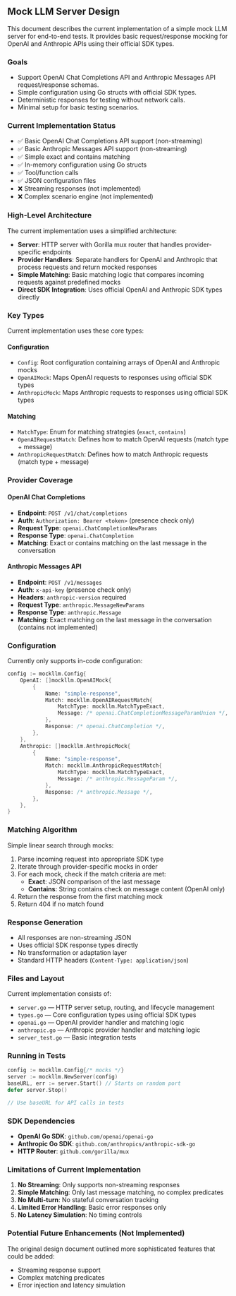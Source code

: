## Mock LLM Server Design

This document describes the current implementation of a simple mock LLM server for end-to-end tests. It provides basic request/response mocking for OpenAI and Anthropic APIs using their official SDK types.

### Goals
- Support OpenAI Chat Completions API and Anthropic Messages API request/response schemas.
- Simple configuration using Go structs with official SDK types.
- Deterministic responses for testing without network calls.
- Minimal setup for basic testing scenarios.

### Current Implementation Status
- ✅ Basic OpenAI Chat Completions API support (non-streaming)
- ✅ Basic Anthropic Messages API support (non-streaming)
- ✅ Simple exact and contains matching
- ✅ In-memory configuration using Go structs
- ✅ Tool/function calls
- ✅ JSON configuration files
- ❌ Streaming responses (not implemented)
- ❌ Complex scenario engine (not implemented)

### High-Level Architecture
The current implementation uses a simplified architecture:
- **Server**: HTTP server with Gorilla mux router that handles provider-specific endpoints
- **Provider Handlers**: Separate handlers for OpenAI and Anthropic that process requests and return mocked responses
- **Simple Matching**: Basic matching logic that compares incoming requests against predefined mocks
- **Direct SDK Integration**: Uses official OpenAI and Anthropic SDK types directly

### Key Types
Current implementation uses these core types:

#### Configuration
- `Config`: Root configuration containing arrays of OpenAI and Anthropic mocks
- `OpenAIMock`: Maps OpenAI requests to responses using official SDK types
- `AnthropicMock`: Maps Anthropic requests to responses using official SDK types

#### Matching
- `MatchType`: Enum for matching strategies (`exact`, `contains`)
- `OpenAIRequestMatch`: Defines how to match OpenAI requests (match type + message)
- `AnthropicRequestMatch`: Defines how to match Anthropic requests (match type + message)

### Provider Coverage

#### OpenAI Chat Completions
- **Endpoint**: `POST /v1/chat/completions`
- **Auth**: `Authorization: Bearer <token>` (presence check only)
- **Request Type**: `openai.ChatCompletionNewParams`
- **Response Type**: `openai.ChatCompletion`
- **Matching**: Exact or contains matching on the last message in the conversation

#### Anthropic Messages API
- **Endpoint**: `POST /v1/messages`
- **Auth**: `x-api-key` (presence check only)
- **Headers**: `anthropic-version` required
- **Request Type**: `anthropic.MessageNewParams`
- **Response Type**: `anthropic.Message`
- **Matching**: Exact matching on the last message in the conversation (contains not implemented)

### Configuration
Currently only supports in-code configuration:

```go
config := mockllm.Config{
    OpenAI: []mockllm.OpenAIMock{
        {
            Name: "simple-response",
            Match: mockllm.OpenAIRequestMatch{
                MatchType: mockllm.MatchTypeExact,
                Message: /* openai.ChatCompletionMessageParamUnion */,
            },
            Response: /* openai.ChatCompletion */,
        },
    },
    Anthropic: []mockllm.AnthropicMock{
        {
            Name: "simple-response",
            Match: mockllm.AnthropicRequestMatch{
                MatchType: mockllm.MatchTypeExact,
                Message: /* anthropic.MessageParam */,
            },
            Response: /* anthropic.Message */,
        },
    },
}
```

### Matching Algorithm
Simple linear search through mocks:
1. Parse incoming request into appropriate SDK type
2. Iterate through provider-specific mocks in order
3. For each mock, check if the match criteria are met:
   - **Exact**: JSON comparison of the last message
   - **Contains**: String contains check on message content (OpenAI only)
4. Return the response from the first matching mock
5. Return 404 if no match found

### Response Generation
- All responses are non-streaming JSON
- Uses official SDK response types directly
- No transformation or adaptation layer
- Standard HTTP headers (`Content-Type: application/json`)

### Files and Layout
Current implementation consists of:
- `server.go` — HTTP server setup, routing, and lifecycle management
- `types.go` — Core configuration types using official SDK types
- `openai.go` — OpenAI provider handler and matching logic
- `anthropic.go` — Anthropic provider handler and matching logic
- `server_test.go` — Basic integration tests

### Running in Tests
```go
config := mockllm.Config{/* mocks */}
server := mockllm.NewServer(config)
baseURL, err := server.Start() // Starts on random port
defer server.Stop()

// Use baseURL for API calls in tests
```

### SDK Dependencies
- **OpenAI Go SDK**: `github.com/openai/openai-go`
- **Anthropic Go SDK**: `github.com/anthropics/anthropic-sdk-go`
- **HTTP Router**: `github.com/gorilla/mux`

### Limitations of Current Implementation
1. **No Streaming**: Only supports non-streaming responses
2. **Simple Matching**: Only last message matching, no complex predicates
5. **No Multi-turn**: No stateful conversation tracking
6. **Limited Error Handling**: Basic error responses only
7. **No Latency Simulation**: No timing controls

### Potential Future Enhancements (Not Implemented)
The original design document outlined more sophisticated features that could be added:
- Streaming response support
- Complex matching predicates
- Error injection and latency simulation


